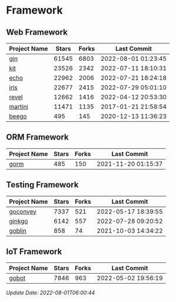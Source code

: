 # Framework

## Web Framework
| Project Name | Stars | Forks | Last Commit |
| ------------ | ----- | ----- | ----------- |
| [gin](https://github.com/gin-gonic/gin) | 61545 | 6803 | 2022-08-01 01:23:45 |
| [kit](https://github.com/go-kit/kit) | 23526 | 2342 | 2022-07-11 18:10:31 |
| [echo](https://github.com/labstack/echo) | 22962 | 2006 | 2022-07-21 18:24:18 |
| [iris](https://github.com/kataras/iris) | 22677 | 2415 | 2022-07-29 05:01:10 |
| [revel](https://github.com/revel/revel) | 12662 | 1416 | 2022-04-12 20:53:30 |
| [martini](https://github.com/go-martini/martini) | 11471 | 1135 | 2017-01-21 21:58:54 |
| [beego](https://github.com/astaxie/beego) | 495 | 145 | 2020-12-13 11:36:23 |

## ORM Framework
| Project Name | Stars | Forks | Last Commit |
| ------------ | ----- | ----- | ----------- |
| [gorm](https://github.com/jinzhu/gorm) | 485 | 150 | 2021-11-20 01:15:37 |

## Testing Framework
| Project Name | Stars | Forks | Last Commit |
| ------------ | ----- | ----- | ----------- |
| [goconvey](https://github.com/smartystreets/goconvey) | 7337 | 521 | 2022-05-17 18:39:55 |
| [ginkgo](https://github.com/onsi/ginkgo) | 6142 | 557 | 2022-07-28 09:20:52 |
| [goblin](https://github.com/franela/goblin) | 858 | 74 | 2021-10-03 14:34:22 |

## IoT Framework
| Project Name | Stars | Forks | Last Commit |
| ------------ | ----- | ----- | ----------- |
| [gobot](https://github.com/hybridgroup/gobot) | 7846 | 963 | 2022-05-02 19:56:19 |

*Update Date: 2022-08-01T06:00:44*